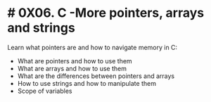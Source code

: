 # # 0X06. C -More pointers, arrays and strings
Learn what pointers are and how to navigate memory in C:

- What are pointers and how to use them
- What are arrays and how to use them
- What are the differences between pointers and arrays
- How to use strings and how to manipulate them
- Scope of variables
